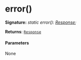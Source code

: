 # error()





**Signature:** _static error(): [Response](../../web-apis.api/class/response.md);_

**Returns**: [`Response`](../../web-apis.api/class/response.md)





#### Parameters
None



